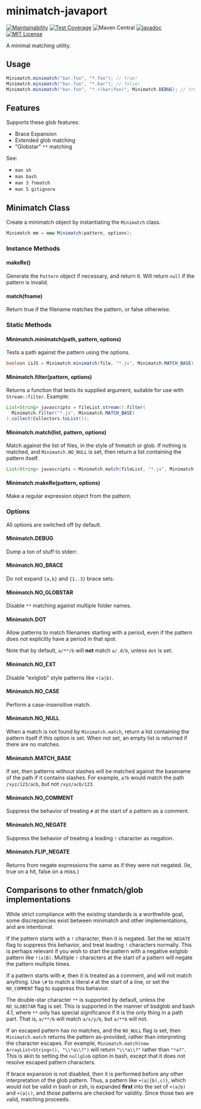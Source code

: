 # minimatch-javaport

[![Maintainability](https://api.codeclimate.com/v1/badges/535b2d6e4b0fe84a2dc3/maintainability)](https://codeclimate.com/github/jshaptic/minimatch-javaport/maintainability)
[![Test Coverage](https://api.codeclimate.com/v1/badges/535b2d6e4b0fe84a2dc3/test_coverage)](https://codeclimate.com/github/jshaptic/minimatch-javaport/test_coverage)
![Maven Central](https://img.shields.io/maven-central/v/com.github.jshaptic/minimatch-javaport)
[![javadoc](https://javadoc.io/badge2/com.github.jshaptic/minimatch-javaport/javadoc.svg)](https://javadoc.io/doc/com.github.jshaptic/minimatch-javaport)
[![MIT License](https://img.shields.io/badge/License-MIT-blue.svg)](LICENSE)

A minimal matching utility.

## Usage

```java
Minimatch.minimatch("bar.foo", "*.foo"); // true!
Minimatch.minimatch("bar.foo", "*.bar"); // false!
Minimatch.minimatch("bar.foo", "*.+(bar|foo)", Minimatch.DEBUG); // true, and noisy!
```

## Features

Supports these glob features:

- Brace Expansion
- Extended glob matching
- "Globstar" `**` matching

See:

- `man sh`
- `man bash`
- `man 3 fnmatch`
- `man 5 gitignore`

## Minimatch Class

Create a minimatch object by instantiating the `Minimatch` class.

```java
Minimatch mm = new Minimatch(pattern, options);
```

### Instance Methods

#### makeRe()

Generate the `Pattern` object if necessary, and return it. Will return `null` if the pattern is invalid.

#### match(fname)

Return true if the filename matches the pattern, or false otherwise.

### Static Methods

#### Minimatch.minimatch(path, pattern, options)

Tests a path against the pattern using the options.

```java
boolean isJS = Minimatch.minimatch(file, "*.js", Minimatch.MATCH_BASE);
```

#### Minimatch.filter(pattern, options)

Returns a function that tests its supplied argument, suitable for use with `Stream::filter`. Example:

```java
List<String> javascripts = fileList.stream().filter(
  Minimatch.filter("*.js", Minimatch.MATCH_BASE)
).collect(Collectors.toList());
```

#### Minimatch.match(list, pattern, options)

Match against the list of files, in the style of fnmatch or glob. If nothing is matched, and
`Minimatch.NO_NULL` is set, then return a list containing the pattern itself.

```java
List<String> javascripts = Minimatch.match(fileList, "*.js", Minimatch.MATCH_BASE);
```

#### Minimatch.makeRe(pattern, options)

Make a regular expression object from the pattern.

### Options

All options are switched off by default.

#### Minimatch.DEBUG

Dump a ton of stuff to stderr.

#### Minimatch.NO_BRACE

Do not expand `{a,b}` and `{1..3}` brace sets.

#### Minimatch.NO_GLOBSTAR

Disable `**` matching against multiple folder names.

#### Minimatch.DOT

Allow patterns to match filenames starting with a period, even if
the pattern does not explicitly have a period in that spot.

Note that by default, `a/**/b` will **not** match `a/.d/b`, unless `dot`
is set.

#### Minimatch.NO_EXT

Disable "extglob" style patterns like `+(a|b)`.

#### Minimatch.NO_CASE

Perform a case-insensitive match.

#### Minimatch.NO_NULL

When a match is not found by `Minimatch.match`, return a list containing
the pattern itself if this option is set. When not set, an empty list
is returned if there are no matches.

#### Minimatch.MATCH_BASE

If set, then patterns without slashes will be matched
against the basename of the path if it contains slashes. For example,
`a?b` would match the path `/xyz/123/acb`, but not `/xyz/acb/123`.

#### Minimatch.NO_COMMENT

Suppress the behavior of treating `#` at the start of a pattern as a
comment.

#### Minimatch.NO_NEGATE

Suppress the behavior of treating a leading `!` character as negation.

#### Minimatch.FLIP_NEGATE

Returns from negate expressions the same as if they were not negated.
(Ie, true on a hit, false on a miss.)

## Comparisons to other fnmatch/glob implementations

While strict compliance with the existing standards is a worthwhile
goal, some discrepancies exist between minimatch and other
implementations, and are intentional.

If the pattern starts with a `!` character, then it is negated. Set the
`NO_NEGATE` flag to suppress this behavior, and treat leading `!`
characters normally. This is perhaps relevant if you wish to start the
pattern with a negative extglob pattern like `!(a|B)`. Multiple `!`
characters at the start of a pattern will negate the pattern multiple
times.

If a pattern starts with `#`, then it is treated as a comment, and
will not match anything. Use `\#` to match a literal `#` at the
start of a line, or set the `NO_COMMENT` flag to suppress this behavior.

The double-star character `**` is supported by default, unless the
`NO_GLOBSTAR` flag is set. This is supported in the manner of bsdglob
and bash 4.1, where `**` only has special significance if it is the only
thing in a path part. That is, `a/**/b` will match `a/x/y/b`, but
`a/**b` will not.

If an escaped pattern has no matches, and the `NO_NULL` flag is set,
then `Minimatch.match` returns the pattern as-provided, rather than
interpreting the character escapes. For example,
`Minimatch.match(new ArrayList<String>(), "\\*a\\?")` will return `"\\*a\\?"` rather than
`"*a?"`. This is akin to setting the `nullglob` option in bash, except
that it does not resolve escaped pattern characters.

If brace expansion is not disabled, then it is performed before any
other interpretation of the glob pattern. Thus, a pattern like
`+(a|{b),c)}`, which would not be valid in bash or zsh, is expanded
**first** into the set of `+(a|b)` and `+(a|c)`, and those patterns are
checked for validity. Since those two are valid, matching proceeds.
